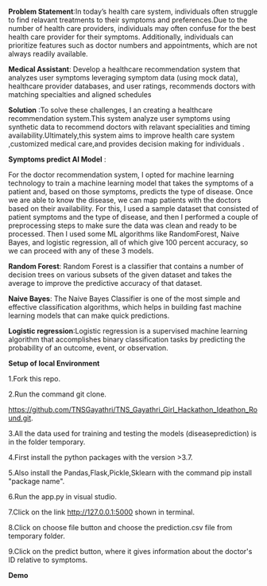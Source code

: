 **Problem Statement**:In today’s health care system, individuals often struggle to find relavant treatments to their symptoms and preferences.Due to the number of health care providers, individuals may often confuse for the best health care provider for their symptoms. Additionally, individuals can prioritize features such as doctor numbers and appointments, which are not always readily available.

**Medical Assistant**: Develop a healthcare recommendation system that analyzes user symptoms leveraging symptom data (using mock data), healthcare provider databases, and user ratings,  recommends doctors with matching specialties and aligned schedules

**Solution** :To solve these challenges, I an creating a healthcare recommendation system.This system analyze user symptoms using synthetic data to recommend doctors with relavant specialities and timing availability.Ultimately,this system aims to improve health care system ,customized medical care,and provides decision making for individuals .

**Symptoms predict AI Model** :

For the doctor recommendation system, I opted for machine learning technology to train a machine learning model that takes the symptoms of a patient and, based on those symptoms, predicts the type of disease. Once we are able to know the disease, we can map patients with the doctors based on their availability. For this, I used a sample dataset that consisted of patient symptoms and the type of disease, and then I performed a couple of preprocessing steps to make sure the data was clean and ready to be processed. Then I used some ML algorithms like RandomForest, Naive Bayes, and logistic regression, all of which give 100 percent accuracy, so we can proceed with any of these 3 models.

**Random Forest**: Random Forest is a classifier that contains a number of decision trees on various subsets of the given dataset and takes the average to improve the predictive accuracy of that dataset.

**Naive Bayes**: The Naive Bayes Classifier is one of the most simple and effective classification algorithms, which helps in building fast machine learning models that can make quick predictions.

**Logistic regression**:Logistic regression is a supervised machine learning algorithm that accomplishes binary classification tasks by predicting the probability of an outcome, event, or observation.

**Setup of local Environment**

1.Fork this repo.

2.Run the command git clone.

https://github.com/TNSGayathri/TNS_Gayathri_Girl_Hackathon_Ideathon_Round.git.

3.All the data used for training and testing the models (diseaseprediction) is in the folder temporary.

4.First install the python packages with the version >3.7.

5.Also install the Pandas,Flask,Pickle,Sklearn with the command pip install "package name".

6.Run the app.py in visual studio.

7.Click on the link http://127.0.0.1:5000 shown in terminal.

8.Click on choose file button and choose the prediction.csv file from temporary folder.

9.Click on the predict button, where it gives information about the doctor's ID relative to symptoms.

**Demo**
